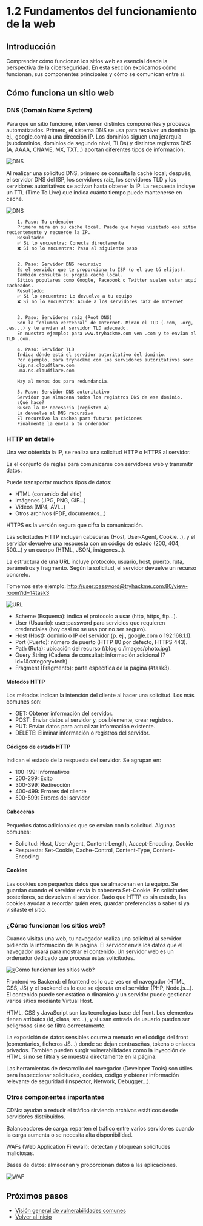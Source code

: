 # 1.2 Fundamentos del funcionamiento de la web

## Introducción

Comprender cómo funcionan los sitios web es esencial desde la perspectiva de la ciberseguridad. En esta sección explicamos cómo funcionan, sus componentes principales y cómo se comunican entre sí.

## Cómo funciona un sitio web

### DNS (Domain Name System)

Para que un sitio funcione, intervienen distintos componentes y procesos automatizados. Primero, el sistema DNS se usa para resolver un dominio (p. ej., google.com) a una dirección IP. Los dominios siguen una jerarquía (subdominios, dominios de segundo nivel, TLDs) y distintos registros DNS (A, AAAA, CNAME, MX, TXT…) aportan diferentes tipos de información.

![DNS](images/dns1.png)

Al realizar una solicitud DNS, primero se consulta la caché local; después, el servidor DNS del ISP, los servidores raíz, los servidores TLD y los servidores autoritativos se activan hasta obtener la IP. La respuesta incluye un TTL (Time To Live) que indica cuánto tiempo puede mantenerse en caché.

![DNS](images/dns2.png)

```
    1. Paso: Tu ordenador
    Primero mira en su caché local. Puede que hayas visitado ese sitio recientemente y recuerde la IP.
    Resultado:
    ✅ Si lo encuentra: Conecta directamente
    ❌ Si no lo encuentra: Pasa al siguiente paso


    2. Paso: Servidor DNS recursivo
    Es el servidor que te proporciona tu ISP (o el que tú elijas).
    También consulta su propia caché local.
    Sitios populares como Google, Facebook o Twitter suelen estar aquí cacheados.
    Resultado:
    ✅ Si lo encuentra: Lo devuelve a tu equipo
    ❌ Si no lo encuentra: Acude a los servidores raíz de Internet


    3. Paso: Servidores raíz (Root DNS)
    Son la “columna vertebral” de Internet. Miran el TLD (.com, .org, .es...) y te envían al servidor TLD adecuado.
    En nuestro ejemplo: para www.tryhackme.com ven .com y te envían al TLD .com.

    4. Paso: Servidor TLD
    Indica dónde está el servidor autoritativo del dominio.
    Por ejemplo, para tryhackme.com los servidores autoritativos son:
    kip.ns.cloudflare.com
    uma.ns.cloudflare.com

    Hay al menos dos para redundancia.

    5. Paso: Servidor DNS autoritativo
    Servidor que almacena todos los registros DNS de ese dominio.
    ¿Qué hace?
    Busca la IP necesaria (registro A)
    La devuelve al DNS recursivo
    El recursivo la cachea para futuras peticiones
    Finalmente la envía a tu ordenador
```

### HTTP en detalle

Una vez obtenida la IP, se realiza una solicitud HTTP o HTTPS al servidor.

Es el conjunto de reglas para comunicarse con servidores web y transmitir datos.

Puede transportar muchos tipos de datos:

- HTML (contenido del sitio)
- Imágenes (JPG, PNG, GIF...)
- Vídeos (MP4, AVI...)
- Otros archivos (PDF, documentos...)

HTTPS es la versión segura que cifra la comunicación.

Las solicitudes HTTP incluyen cabeceras (Host, User-Agent, Cookie...), y el servidor devuelve una respuesta con un código de estado (200, 404, 500...) y un cuerpo (HTML, JSON, imágenes...).

La estructura de una URL incluye protocolo, usuario, host, puerto, ruta, parámetros y fragmento. Según la solicitud, el servidor devuelve un recurso concreto.

Tomemos este ejemplo: <http://user:password@tryhackme.com:80/view-room?id=1#task3>

![URL](images/url1.png)

- Scheme (Esquema): indica el protocolo a usar (http, https, ftp...).
- User (Usuario): user:password para servicios que requieren credenciales (hoy casi no se usa por no ser seguro).
- Host (Host): dominio o IP del servidor (p. ej., google.com o 192.168.1.1).
- Port (Puerto): número de puerto (HTTP 80 por defecto, HTTPS 443).
- Path (Ruta): ubicación del recurso (/blog o /images/photo.jpg).
- Query String (Cadena de consulta): información adicional (?id=1&category=tech).
- Fragment (Fragmento): parte específica de la página (#task3).

#### Métodos HTTP

Los métodos indican la intención del cliente al hacer una solicitud. Los más comunes son:

- GET: Obtener información del servidor.
- POST: Enviar datos al servidor y, posiblemente, crear registros.
- PUT: Enviar datos para actualizar información existente.
- DELETE: Eliminar información o registros del servidor.

#### Códigos de estado HTTP

Indican el estado de la respuesta del servidor. Se agrupan en:

- 100-199: Informativos
- 200-299: Éxito
- 300-399: Redirección
- 400-499: Errores del cliente
- 500-599: Errores del servidor

#### Cabeceras

Pequeños datos adicionales que se envían con la solicitud. Algunas comunes:

- Solicitud: Host, User-Agent, Content-Length, Accept-Encoding, Cookie
- Respuesta: Set-Cookie, Cache-Control, Content-Type, Content-Encoding

#### Cookies

Las cookies son pequeños datos que se almacenan en tu equipo. Se guardan cuando el servidor envía la cabecera Set-Cookie. En solicitudes posteriores, se devuelven al servidor. Dado que HTTP es sin estado, las cookies ayudan a recordar quién eres, guardar preferencias o saber si ya visitaste el sitio.

### ¿Cómo funcionan los sitios web?

Cuando visitas una web, tu navegador realiza una solicitud al servidor pidiendo la información de la página. El servidor envía los datos que el navegador usará para mostrar el contenido. Un servidor web es un ordenador dedicado que procesa estas solicitudes.

![¿Cómo funcionan los sitios web?](images/nola_funtzionatu.png)

Frontend vs Backend: el frontend es lo que ves en el navegador (HTML, CSS, JS) y el backend es lo que se ejecuta en el servidor (PHP, Node.js...). El contenido puede ser estático o dinámico y un servidor puede gestionar varios sitios mediante Virtual Host.

HTML, CSS y JavaScript son las tecnologías base del front. Los elementos tienen atributos (id, class, src...), y si usan entrada de usuario pueden ser peligrosos si no se filtra correctamente.

La exposición de datos sensibles ocurre a menudo en el código del front (comentarios, ficheros JS...) donde se dejan contraseñas, tokens o enlaces privados. También pueden surgir vulnerabilidades como la inyección de HTML si no se filtra y se muestra directamente en la página.

Las herramientas de desarrollo del navegador (Developer Tools) son útiles para inspeccionar solicitudes, cookies, código y obtener información relevante de seguridad (Inspector, Network, Debugger...).

### Otros componentes importantes

CDNs: ayudan a reducir el tráfico sirviendo archivos estáticos desde servidores distribuidos.

Balanceadores de carga: reparten el tráfico entre varios servidores cuando la carga aumenta o se necesita alta disponibilidad.

WAFs (Web Application Firewall): detectan y bloquean solicitudes maliciosas.

Bases de datos: almacenan y proporcionan datos a las aplicaciones.

![WAF](images/firewall1.png)

## Próximos pasos

- [Visión general de vulnerabilidades comunes](owasp_top10.md)
- [Volver al inicio](../index.md)

